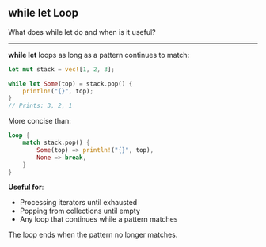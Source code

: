 ## while let Loop

What does while let do and when is it useful?

---

**while let** loops as long as a pattern continues to match:

```rust
let mut stack = vec![1, 2, 3];

while let Some(top) = stack.pop() {
    println!("{}", top);
}
// Prints: 3, 2, 1
```

More concise than:
```rust
loop {
    match stack.pop() {
        Some(top) => println!("{}", top),
        None => break,
    }
}
```

**Useful for**:
- Processing iterators until exhausted
- Popping from collections until empty
- Any loop that continues while a pattern matches

The loop ends when the pattern no longer matches.

